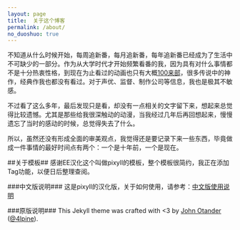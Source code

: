 ```yaml
---
layout: page
title:  关于这个博客
permalink: /about/
no_duoshuo: true
---
```


不知道从什么时候开始，每周追新番，每月追新番，每年追新番已经成为了生活中不可缺少的一部分。作为从大学时代才开始频繁看番的我，因为具有对什么事情都不是十分热衷性格，到现在为止看过的动画也只有大概[100来部](http://movie.douban.com/people/planeyang/collect)，很多传说中的神作，经典作我也都没有看过。对于声优、监督、制作公司等信息，我也是极其不敏感。

不过看了这么多年，最后发现只是看，却没有一点相关的文字留下来，想起来总觉得比较遗憾。尤其是那些给我很深触动的动漫，当我经过几年后再回想起来，慢慢遗忘了当时的感动的时候，总觉得失去了什么。

所以，虽然还没有形成全面的审美观点，我觉得还是要记录下来一些东西，毕竟做成一件事情的最好时间点有两个：一个是十年前，一个是现在。


##关于模板##
感谢EE汉化这个叫做pixyll的模板，整个模板很简约，我正在添加Tag功能，以便日后整理查阅。

###中文版说明###
这是pixyll的汉化版，关于如何使用，请参考：[中文版使用说明](http://pixyll.maxee.info)

###原版说明###
This Jekyll theme was crafted with <3 by [John Otander](http://johnotander.com)
([@4lpine](https://twitter.com/4lpine)).
